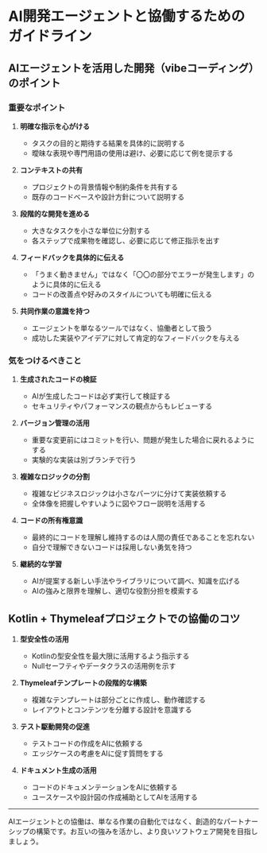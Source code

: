 # AI開発エージェントと協働するためのガイドライン

## AIエージェントを活用した開発（vibeコーディング）のポイント

### 重要なポイント

1. **明確な指示を心がける**
   - タスクの目的と期待する結果を具体的に説明する
   - 曖昧な表現や専門用語の使用は避け、必要に応じて例を提示する

2. **コンテキストの共有**
   - プロジェクトの背景情報や制約条件を共有する
   - 既存のコードベースや設計方針について説明する

3. **段階的な開発を進める**
   - 大きなタスクを小さな単位に分割する
   - 各ステップで成果物を確認し、必要に応じて修正指示を出す

4. **フィードバックを具体的に伝える**
   - 「うまく動きません」ではなく「〇〇の部分でエラーが発生します」のように具体的に伝える
   - コードの改善点や好みのスタイルについても明確に伝える

5. **共同作業の意識を持つ**
   - エージェントを単なるツールではなく、協働者として扱う
   - 成功した実装やアイデアに対して肯定的なフィードバックを与える

### 気をつけるべきこと

1. **生成されたコードの検証**
   - AIが生成したコードは必ず実行して検証する
   - セキュリティやパフォーマンスの観点からもレビューする

2. **バージョン管理の活用**
   - 重要な変更前にはコミットを行い、問題が発生した場合に戻れるようにする
   - 実験的な実装は別ブランチで行う

3. **複雑なロジックの分割**
   - 複雑なビジネスロジックは小さなパーツに分けて実装依頼する
   - 全体像を把握しやすいように図やフロー説明を活用する

4. **コードの所有権意識**
   - 最終的にコードを理解し維持するのは人間の責任であることを忘れない
   - 自分で理解できないコードは採用しない勇気を持つ

5. **継続的な学習**
   - AIが提案する新しい手法やライブラリについて調べ、知識を広げる
   - AIの強みと限界を理解し、適切な役割分担を模索する

## Kotlin + Thymeleafプロジェクトでの協働のコツ

1. **型安全性の活用**
   - Kotlinの型安全性を最大限に活用するよう指示する
   - Nullセーフティやデータクラスの活用例を示す

2. **Thymeleafテンプレートの段階的な構築**
   - 複雑なテンプレートは部分ごとに作成し、動作確認する
   - レイアウトとコンテンツを分離する設計を意識する

3. **テスト駆動開発の促進**
   - テストコードの作成をAIに依頼する
   - エッジケースの考慮をAIに促す質問をする

4. **ドキュメント生成の活用**
   - コードのドキュメンテーションをAIに依頼する
   - ユースケースや設計図の作成補助としてAIを活用する

---

AIエージェントとの協働は、単なる作業の自動化ではなく、創造的なパートナーシップの構築です。お互いの強みを活かし、より良いソフトウェア開発を目指しましょう。
